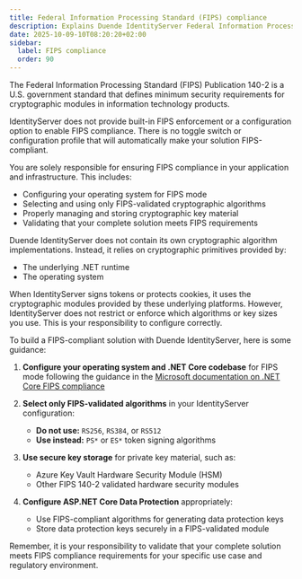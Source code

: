 ```yaml
---
title: Federal Information Processing Standard (FIPS) compliance
description: Explains Duende IdentityServer Federal Information Processing Standard (FIPS) compliance.
date: 2025-10-09-10T08:20:20+02:00
sidebar:
  label: FIPS compliance
  order: 90
---
```


The Federal Information Processing Standard (FIPS) Publication 140-2 is a U.S. government standard that defines minimum
security requirements for cryptographic modules in information technology products.

IdentityServer does not provide built-in FIPS enforcement or a configuration option to enable FIPS compliance. There is no toggle switch or configuration profile that will automatically make your solution FIPS-compliant.

You are solely responsible for ensuring FIPS compliance in your application and infrastructure. This includes:

- Configuring your operating system for FIPS mode
- Selecting and using only FIPS-validated cryptographic algorithms
- Properly managing and storing cryptographic key material
- Validating that your complete solution meets FIPS requirements

Duende IdentityServer does not contain its own cryptographic algorithm implementations. Instead, it relies on cryptographic primitives provided by:

-   The underlying .NET runtime
-   The operating system

When IdentityServer signs tokens or protects cookies, it uses the cryptographic modules provided by these underlying platforms. However, IdentityServer does not restrict or enforce which algorithms or key sizes you use. This is your responsibility to configure correctly.

To build a FIPS-compliant solution with Duende IdentityServer, here is some guidance:

1. **Configure your operating system and .NET Core codebase** for FIPS mode following the guidance in the [Microsoft documentation on .NET Core FIPS compliance](https://learn.microsoft.com/en-us/dotnet/standard/security/fips-compliance)

2. **Select only FIPS-validated algorithms** in your IdentityServer configuration:
   - **Do not use:** `RS256`, `RS384`, or `RS512`
   - **Use instead:** `PS*` or `ES*` token signing algorithms

3. **Use secure key storage** for private key material, such as:
   - Azure Key Vault Hardware Security Module (HSM)
   - Other FIPS 140-2 validated hardware security modules

4. **Configure ASP.NET Core Data Protection** appropriately:
   - Use FIPS-compliant algorithms for generating data protection keys
   - Store data protection keys securely in a FIPS-validated module

Remember, it is your responsibility to validate that your complete solution meets FIPS compliance requirements for your specific use case and regulatory environment.